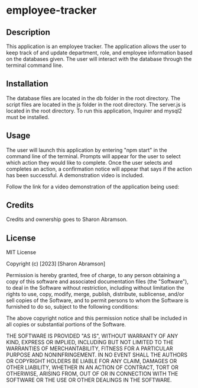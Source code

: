 # employee-tracker

## Description

This application is an employee tracker. The application allows the user to keep track of and update department, role, and employee information based on the databases given. The user will interact with the database through the terminal command line.

## Installation

The database files are located in the db folder in the root directory. The script files are located in the js folder in the root directory. The server.js is located in the root directory. To run this application, Inquirer and mysql2 must be installed.

## Usage
The user will launch this application by entering "npm start" in the command line of the terminal. Prompts will appear for the user to select which action they would like to complete. Once the user selects and completes an action, a confirmation notice will appear that says if the action has been successful. A demonstration video is included.
 
Follow the link for a video demonstration of the application being used: 

## Credits

Credits and ownership goes to Sharon Abramson. 

## License

MIT License

Copyright (c) [2023] [Sharon Abramson]

Permission is hereby granted, free of charge, to any person obtaining a copy
of this software and associated documentation files (the "Software"), to deal
in the Software without restriction, including without limitation the rights
to use, copy, modify, merge, publish, distribute, sublicense, and/or sell
copies of the Software, and to permit persons to whom the Software is
furnished to do so, subject to the following conditions:

The above copyright notice and this permission notice shall be included in all
copies or substantial portions of the Software.

THE SOFTWARE IS PROVIDED "AS IS", WITHOUT WARRANTY OF ANY KIND, EXPRESS OR
IMPLIED, INCLUDING BUT NOT LIMITED TO THE WARRANTIES OF MERCHANTABILITY,
FITNESS FOR A PARTICULAR PURPOSE AND NONINFRINGEMENT. IN NO EVENT SHALL THE
AUTHORS OR COPYRIGHT HOLDERS BE LIABLE FOR ANY CLAIM, DAMAGES OR OTHER
LIABILITY, WHETHER IN AN ACTION OF CONTRACT, TORT OR OTHERWISE, ARISING FROM,
OUT OF OR IN CONNECTION WITH THE SOFTWARE OR THE USE OR OTHER DEALINGS IN THE
SOFTWARE.